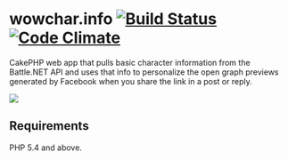 # wowchar.info  [![Build Status](https://travis-ci.org/chrisvogt/wowchar-info.svg)](https://travis-ci.org/chrisvogt/wowchar-info) [![Code Climate](https://codeclimate.com/github/chrisvogt/wowchar-info/badges/gpa.svg)](https://codeclimate.com/github/chrisvogt/wowchar-info)

CakePHP web app that pulls basic character information from the Battle.NET API and uses that info to personalize the open graph previews generated by Facebook when you share the link in a post or reply.

<a href="http://wowchar.info"><img src="http://i.imgur.com/NAuq5zT.gif" hspace="0" vspace="0"></a>

## Requirements

PHP 5.4 and above.
